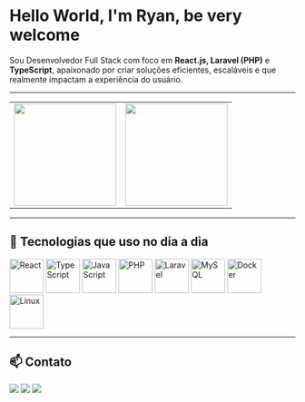 # Hello World,  I'm Ryan, be very welcome 

Sou Desenvolvedor Full Stack com foco em **React.js, Laravel (PHP)** e **TypeScript**, apaixonado por criar soluções eficientes, escaláveis e que realmente impactam a experiência do usuário.

---

<table>
  <tr>
    <td>
      <img height="180em" src="https://github-readme-stats.vercel.app/api?username=suzuyx&show_icons=true&theme=tokyonight&include_all_commits=true&count_private=true"/>
    </td>
    <td>
      <img height="180em" src="https://github-readme-stats.vercel.app/api/top-langs/?username=suzuyx&layout=compact&langs_count=6&theme=tokyonight"/>
    </td>
  </tr>
</table>

---

## 🚀 Tecnologias que uso no dia a dia

<img src="https://cdn.jsdelivr.net/gh/devicons/devicon/icons/react/react-original.svg" width="60" title="React" />
<img src="https://cdn.jsdelivr.net/gh/devicons/devicon/icons/typescript/typescript-original.svg" width="60" title="TypeScript" />
<img src="https://cdn.jsdelivr.net/gh/devicons/devicon/icons/javascript/javascript-original.svg" width="60" title="JavaScript" />
<img src="https://cdn.jsdelivr.net/gh/devicons/devicon/icons/php/php-original.svg" width="60" title="PHP" />
<img src="https://upload.wikimedia.org/wikipedia/commons/thumb/9/9a/Laravel.svg/1969px-Laravel.svg.png" width="60" title="Laravel" />
<img src="https://cdn.jsdelivr.net/gh/devicons/devicon/icons/mysql/mysql-original.svg" width="60" title="MySQL" />
<img src="https://cdn.jsdelivr.net/gh/devicons/devicon/icons/docker/docker-original.svg" width="60" title="Docker" />
<img src="https://cdn.jsdelivr.net/gh/devicons/devicon/icons/linux/linux-original.svg" width="60" title="Linux" />

---

## 📫 Contato

<div>
  <a href="mailto:ryancrds@gmail.com"><img src="https://img.shields.io/badge/-Gmail-%23333?style=for-the-badge&logo=gmail&logoColor=white"></a>
  <a href="https://github.com/suzuyx" target="_blank"><img src="https://img.shields.io/badge/-GitHub-%2312100E?style=for-the-badge&logo=github&logoColor=white"></a>
  <a href="https://linkedin.com/in/ryan-cardoso-978724376" target="_blank"><img src="https://img.shields.io/badge/-LinkedIn-%230077B5?style=for-the-badge&logo=linkedin&logoColor=white"></a>
</div>

